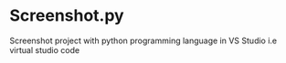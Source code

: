 # Screenshot.py
Screenshot project with python programming language in VS Studio
i.e virtual studio code
